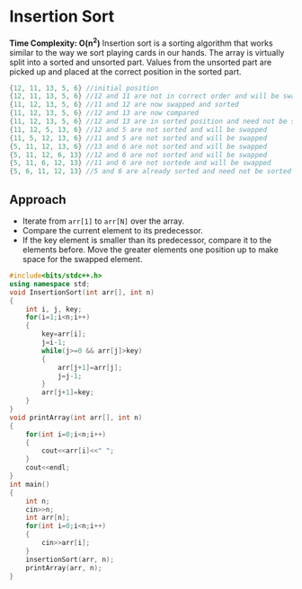 # Insertion Sort
**Time Complexity: O(n<sup>2</sup>)**
Insertion sort is a sorting algorithm that works similar to the way we sort playing cards in our hands. The array is virtually split into a sorted and unsorted part. Values from the unsorted part are picked up and placed at the correct position in the sorted part.
```cpp
{12, 11, 13, 5, 6} //initial position
{12, 11, 13, 5, 6} //12 and 11 are not in correct order and will be swapped
{11, 12, 13, 5, 6} //11 and 12 are now swapped and sorted
{11, 12, 13, 5, 6} //12 and 13 are now compared
{11, 12, 13, 5, 6} //12 and 13 are in sorted position and need not be swapped
{11, 12, 5, 13, 6} //12 and 5 are not sorted and will be swapped
{11, 5, 12, 13, 6} //11 and 5 are not sorted and will be swapped
{5, 11, 12, 13, 6} //13 and 6 are not sorted and will be swapped
{5, 11, 12, 6, 13} //12 and 6 are not sorted and will be swapped
{5, 11, 6, 12, 13} //11 and 6 are not sortede and will be swapped
{5, 6, 11, 12, 13} //5 and 6 are already sorted and need not be sorted
```
## Approach
* Iterate from `arr[1]` to `arr[N]` over the array.
* Compare the current element to its predecessor.
* If the key element is smaller than its predecessor, compare it to the elements before. Move the greater elements one position up to make space for the swapped element.

```cpp
#include<bits/stdc++.h>
using namespace std;
void InsertionSort(int arr[], int n)
{
	int i, j, key;
	for(i=1;i<n;i++)
	{
		key=arr[i];
		j=i-1;
		while(j>=0 && arr[j]>key)
		{
			arr[j+1]=arr[j];
			j=j-1;
		}
		arr[j+1]=key;
	}
}
void printArray(int arr[], int n)
{
	for(int i=0;i<n;i++)
	{
		cout<<arr[i]<<" ";
	}
	cout<<endl;
}
int main()
{
	int n;
	cin>>n;
	int arr[n];
	for(int i=0;i<n;i++)
	{
		cin>>arr[i];
	}
	insertionSort(arr, n);
	printArray(arr, n);
}
```